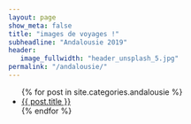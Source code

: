 ```yaml
---
layout: page
show_meta: false
title: "images de voyages !"
subheadline: "Andalousie 2019"
header:
   image_fullwidth: "header_unsplash_5.jpg"
permalink: "/andalousie/"
---
```

<ul>
    {% for post in site.categories.andalousie %}
    <li><a href="{{ site.url }}{{ site.baseurl }}{{ post.url }}">{{ post.title }}</a></li>
    {% endfor %}
</ul>